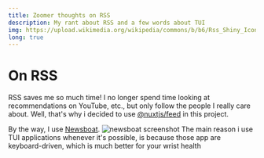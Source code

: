 ```yaml
---
title: Zoomer thoughts on RSS
description: My rant about RSS and a few words about TUI
img: https://upload.wikimedia.org/wikipedia/commons/b/b6/Rss_Shiny_Icon.svg
long: true
---
```


# On RSS

RSS saves me so much time! I no longer spend time looking at recommendations on YouTube, etc., but only follow the people I really care about. Well, that's why i decided to use [@nuxtjs/feed](https://github.com/nuxt-community/feed-module) in this project. 

By the way, I use [Newsboat](https://newsboat.org/). ![newsboat screenshot](https://newsboat.org/images/2.25-screenshot_1x-33f26153.png) The main reason i use TUI applications whenever it's possible, is because those app are keyboard-driven, which is much better for your wrist health 